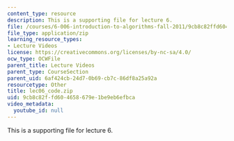 ```yaml
---
content_type: resource
description: This is a supporting file for lecture 6.
file: /courses/6-006-introduction-to-algorithms-fall-2011/9cb8c82ffd604658679e1be9eb6efbca_lec06_code.zip
file_type: application/zip
learning_resource_types:
- Lecture Videos
license: https://creativecommons.org/licenses/by-nc-sa/4.0/
ocw_type: OCWFile
parent_title: Lecture Videos
parent_type: CourseSection
parent_uid: 6af424cb-24d7-0b69-cb7c-86df8a25a92a
resourcetype: Other
title: lec06_code.zip
uid: 9cb8c82f-fd60-4658-679e-1be9eb6efbca
video_metadata:
  youtube_id: null
---
```

This is a supporting file for lecture 6.